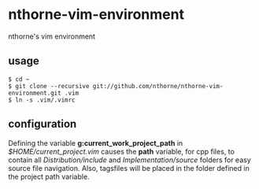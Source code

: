 nthorne-vim-environment
=======================

nthorne's vim environment

usage
-----
    $ cd ~
    $ git clone --recursive git://github.com/nthorne/nthorne-vim-environment.git .vim
    $ ln -s .vim/.vimrc

configuration
-------------
Defining the variable **g:current_work_project_path** in
*$HOME/current_project.vim* causes the **path** variable, for cpp files, to
contain all *Distribution/include* and *Implementation/source* folders for
easy source file navigation. Also, tagsfiles will be placed in the folder
defined in the project path variable.
